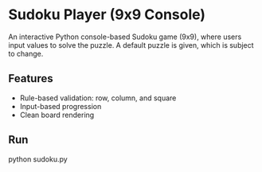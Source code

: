 #  Sudoku Player (9x9 Console)

An interactive Python console-based Sudoku game (9x9), where users input values to solve the puzzle. A default puzzle is given, which is subject to change.

## Features
- Rule-based validation: row, column, and square
- Input-based progression
- Clean board rendering

##  Run
python sudoku.py
